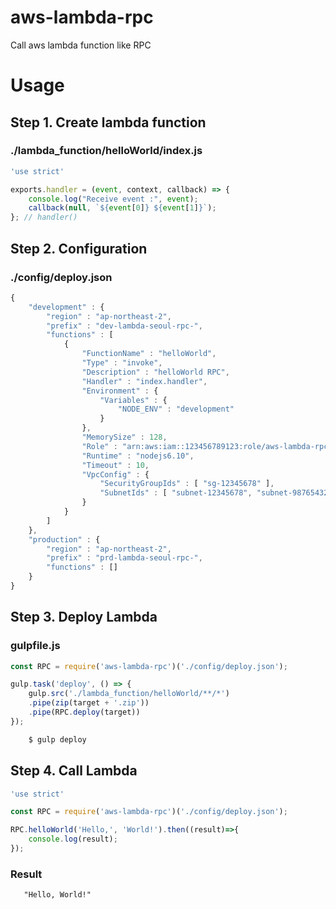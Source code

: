# aws-lambda-rpc
Call aws lambda function like RPC

# Usage

## Step 1. Create lambda function

### ./lambda_function/helloWorld/index.js
```js
'use strict'

exports.handler = (event, context, callback) => {
    console.log("Receive event :", event);
    callback(null, `${event[0]} ${event[1]}`);
}; // handler()
```

## Step 2. Configuration

### ./config/deploy.json
```js
{
    "development" : {
        "region" : "ap-northeast-2",
        "prefix" : "dev-lambda-seoul-rpc-",
        "functions" : [
            {
                "FunctionName" : "helloWorld",
                "Type" : "invoke",
                "Description" : "helloWorld RPC", 
                "Handler" : "index.handler", 
                "Environment" : {
                    "Variables" : {
                        "NODE_ENV" : "development"
                    }
                },
                "MemorySize" : 128,
                "Role" : "arn:aws:iam::123456789123:role/aws-lambda-rpc-role",
                "Runtime" : "nodejs6.10", 
                "Timeout" : 10, 
                "VpcConfig" : {
                    "SecurityGroupIds" : [ "sg-12345678" ],
                    "SubnetIds" : [ "subnet-12345678", "subnet-98765432"]
                }
            }
        ]
    },
    "production" : {
        "region" : "ap-northeast-2",
        "prefix" : "prd-lambda-seoul-rpc-",
        "functions" : []
    }
}
```

## Step 3. Deploy Lambda

### gulpfile.js
```js
const RPC = require('aws-lambda-rpc')('./config/deploy.json');

gulp.task('deploy', () => {
    gulp.src('./lambda_function/helloWorld/**/*')
    .pipe(zip(target + '.zip'))
    .pipe(RPC.deploy(target))    
});

```
```bash
    $ gulp deploy
```

## Step 4. Call Lambda
    
```js
'use strict'

const RPC = require('aws-lambda-rpc')('./config/deploy.json');

RPC.helloWorld('Hello,', 'World!').then((result)=>{
    console.log(result);
});

```

### Result
```
   "Hello, World!" 
```

